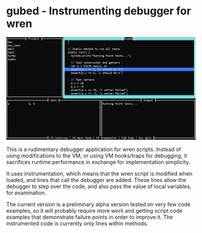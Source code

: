 # gubed - Instrumenting debugger for wren

![Screen shot](https://raw.githubusercontent.com/amirgeva/gubed/refs/heads/main/shot.png)

This is a rudimentary debugger application for wren scripts.
Instead of using modifications to the VM, or using VM hooks/traps for debugging, it sacrifices runtime performance in exchange for implementation simplicity.

It uses instrumentation, which means that the wren script is modified when loaded, and lines that call the debugger are added.  These lines allow the debugger to step over the code, and also pass the value of local variables, for examination.

The current version is a preliminary alpha version tested on very few code examples, so it will probably require more work and getting script code examples that demonstrate failure points in order to improve it.  The instrumented code is currently only lines within methods. 
